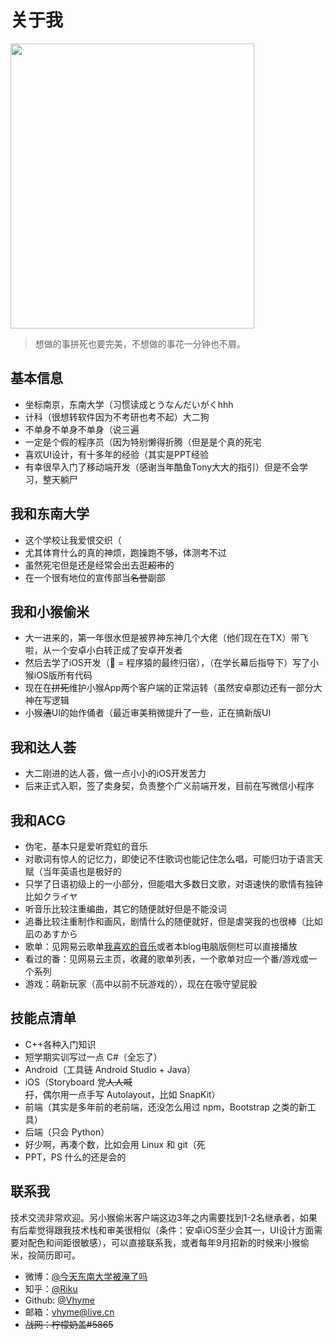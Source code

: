 # 关于我

<img width="390" height="456" src="http://static.myseu.cn/2017-07-07-sizuru.png" class="moe">

> 想做的事拼死也要完美，不想做的事花一分钟也不屑。

## 基本信息
- 坐标南京，东南大学（习惯读成とうなんだいがくhhh
- 计科（很想转软件因为不考研也考不起）大二狗
- 不单身不单身不单身（说三遍
- 一定是个假的程序员（因为特别懒得折腾（但是是个真的死宅
- 喜欢UI设计，有十多年的经验（其实是PPT经验
- 有幸很早入门了移动端开发（感谢当年酷鱼Tony大大的指引）但是不会学习，整天躺尸

## 我和东南大学
- 这个学校让我爱恨交织（
- 尤其体育什么的真的神烦，跑操跑不够，体测考不过
- 虽然死宅但是还是经常会出去逛~~超市~~的
- 在一个很有地位的宣传部当~~名誉~~副部

## 我和小猴偷米
- 大一进来的，第一年很水但是被界神东神几个大佬（他们现在在TX）带飞啦，从一个安卓小白转正成了安卓开发者
- 然后去学了iOS开发（🍎 = 程序猿的最终归宿），（在学长幕后指导下）写了小猴iOS版所有代码
- 现在在~~拼死~~维护小猴App两个客户端的正常运转（虽然安卓那边还有一部分大神在写逻辑
- 小猴~~渣~~UI的始作俑者（最近审美稍微提升了一些，正在搞新版UI

## 我和达人荟
- 大二刚进的达人荟，做一点小小的iOS开发苦力
- 后来正式入职，签了卖身契，负责整个广义前端开发，目前在写微信小程序

## 我和ACG
- 伪宅，基本只是爱听霓虹的音乐
- 对歌词有惊人的记忆力，即使记不住歌词也能记住怎么唱，可能归功于语言天赋（当年英语也是极好的
- 只学了日语初级上的一小部分，但能唱大多数日文歌，对语速快的歌情有独钟比如クライヤ
- 听音乐比较注重编曲，其它的随便就好但是不能没词
- 追番比较注重制作和画风，剧情什么的随便就好，但是虐哭我的也很棒（比如凪のあすから
- 歌单：见网易云歌单[我喜欢的音乐](http://music.163.com/playlist/16249817/18769885)或者本blog电脑版侧栏可以直接播放
- 看过的番：见网易云主页，收藏的歌单列表，一个歌单对应一个番/游戏或一个系列
- 游戏：萌新玩家（高中以前不玩游戏的），现在在吸守望屁股

## 技能点清单
- C++各种入门知识
- 短学期实训写过一点 C#（全忘了）
- Android（工具链 Android Studio + Java）
- iOS（Storyboard 党~~人人喊打~~，偶尔用一点手写 Autolayout，比如 SnapKit）
- 前端（其实是多年前的老前端，还没怎么用过 npm，Bootstrap 之类的新工具）
- 后端（只会 Python）
- 好少啊，再凑个数，比如会用 Linux 和 git（死
- PPT，PS 什么的还是会的

## 联系我
技术交流非常欢迎。另小猴偷米客户端这边3年之内需要找到1-2名继承者，如果有后辈觉得跟我技术栈和审美很相似（条件：安卓iOS至少会其一，UI设计方面需要对配色和间距很敏感），可以直接联系我，或者每年9月招新的时候来小猴偷米，投简历即可。
- 微博：[@今天东南大学被淹了吗](https://weibo.com/vhyme)
- 知乎：[@Riku](https://zhihu.com/people/vhyme)
- Github: [@Vhyme](https://github.com/vhyme)
- 邮箱：[vhyme@live.cn](mailto:vhyme@live.cn)
- ~~战网：柠檬奶盖#5865~~

